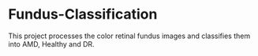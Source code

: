 # Fundus-Classification
This project processes the color retinal fundus images and classifies them into AMD, Healthy and DR.

